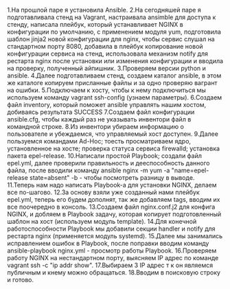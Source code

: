 1.На прошлой паре я установила Ansible.
2.На сегодняшей паре я подготавливала стенд на Vagrant, настраивала ansimble для доступа к стенду, написала плейбук, который устанавливает NGINX в конфигурации по умолчанию, с применением модуля yum, подготовила шаблон jinja2 новой конфигурации для nginx, чтобы сервис слушал на стандартном порту 8080, добавила в плейбук копирование новой конфигурации сервиса на стенд, использовала механизм notify для рестарта nginx после установки или изменения конфигурации и вводила на проверку, полученный айпишник.
3.Проверяем версии python и ansible.
4.Далее подготавливаем стенд, создаем каталог ansible, в этом же каталоге копируем присланные файлы и за одно проверяю вагрант на ошибки.
5.Подключаем к хосту, чтобы к нему подключиться мы используем команду vagrant ssh-config (узнаем параметры).
6.Создаем файл inventory, который поможет ansible управлять нашим хостом, добиваясь результата SUCCESS
7.Создаем файл конфигурации ansible.cfg, чтобы каждый раз не указывать инвентори файл в командной строке.
8.Из инвентори убираем информацию о пользователе и убеждаемся, что управляемый хост доступен.
9.Далее пользуемся командами Ad-Hoc; тоесть просматриваем ядро, установленное на хосте; проверка статуса сервиса firewalld; установка пакета epel-release.
10.Написали простой Playbook; создали файл epel.yml, далее проверили правильность и дееспособность данного файла, после вводили команду ansible nginx -m yum -a "name=epel-release state=absent" -b - чтобы посмотреть разницу в выводе.
11.Теперь нам надо написать Playbook-а для установки NGINX, делаем все по-шагово.
12.За основу взяли уже созданный нами плейбук epel.yml, теперь его будем дополнят, так же добавляем tags, вводим их все поочередно в консоль.
13.Создаем файл nginx.conf.j2 для конфига NGINX, и добляем в Playbook задачу, которая копирует подготовленный шаблон на хост (используем модуль template).
14.Для конечной работоспособности Playbook мы добавили секции handler и notify для рестарта nginx (применяется модуль systemd).
15.Далее мы занимались исправлением ошибок в Playbook, после поправки вводим команду ansible-playbook nginx.yml - просмотр работы Playbook.
16.Проверяем работу NGINX на нестандартном порту, выясняем IP адрес по команде vagrant ssh -c "ip addr show".
17.Выбираем 3 IP адрес т к он являемся публичным и кнему можно обращаться.
18.Вводим в поисковую строку и готово.
